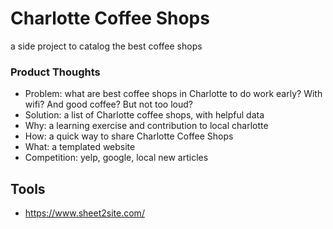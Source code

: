 # Charlotte Coffee Shops
a side project to catalog the best coffee shops

### Product Thoughts
- Problem: what are best coffee shops in Charlotte to do work early? With wifi? And good coffee? But not too loud?
- Solution: a list of Charlotte coffee shops, with helpful data
- Why: a learning exercise and contribution to local charlotte
- How: a quick way to share Charlotte Coffee Shops 
- What: a templated website
- Competition: yelp, google, local new articles

## Tools
- https://www.sheet2site.com/
